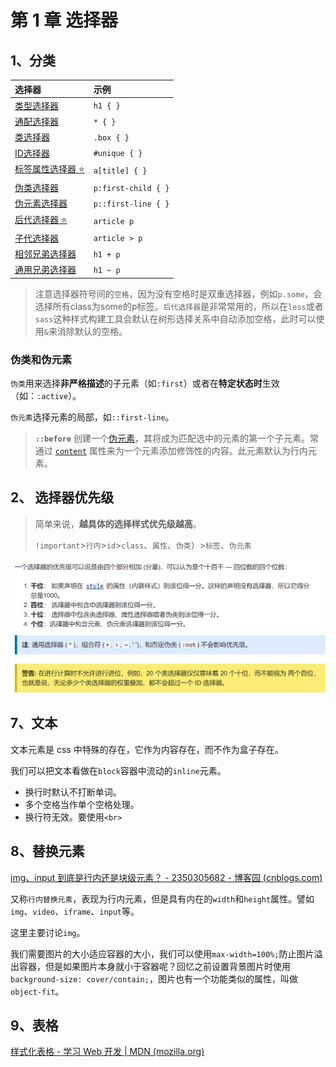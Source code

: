 # 第 1 章 选择器

## 1、分类

| 选择器                                                       | 示例                |
| :----------------------------------------------------------- | :------------------ |
| [类型选择器](https://developer.mozilla.org/zh-CN/docs/Web/CSS/Type_selectors) | `h1 { }`            |
| [通配选择器](https://developer.mozilla.org/zh-CN/docs/Web/CSS/Universal_selectors) | `* { }`             |
| [类选择器](https://developer.mozilla.org/zh-CN/docs/Web/CSS/Class_selectors) | `.box { }`          |
| [ID选择器](https://developer.mozilla.org/zh-CN/docs/Web/CSS/ID_selectors) | `#unique { }`       |
| [标签属性选择器 :star:](https://developer.mozilla.org/zh-CN/docs/Web/CSS/Attribute_selectors) | `a[title] { }`      |
| [伪类选择器](https://developer.mozilla.org/zh-CN/docs/Web/CSS/Pseudo-classes) | `p:first-child { }` |
| [伪元素选择器](https://developer.mozilla.org/zh-CN/docs/Web/CSS/Pseudo-elements) | `p::first-line { }` |
| [后代选择器 :star:](https://developer.mozilla.org/zh-CN/docs/Web/CSS/Descendant_combinator) | `article p`         |
| [子代选择器 ](https://developer.mozilla.org/zh-CN/docs/Web/CSS/Child_combinator) | `article > p`       |
| [相邻兄弟选择器](https://developer.mozilla.org/zh-CN/docs/Web/CSS/Adjacent_sibling_combinator) | `h1 + p`            |
| [通用兄弟选择器](https://developer.mozilla.org/zh-CN/docs/Web/CSS/General_sibling_combinator) | `h1 ~ p`            |

> 注意选择器符号间的`空格`，因为没有空格时是双重选择器，例如`p.some`，会选择所有class为some的p标签。`后代选择器`是非常常用的，所以在`less`或者`sass`这种样式构建工具会默认在树形选择关系中自动添加空格，此时可以使用`&`来消除默认的空格。

### 伪类和伪元素

`伪类`用来选择**非严格描述**的子元素（如`:first`）或者在**特定状态时**生效（如：`:active`）。

`伪元素`选择元素的局部，如`::first-line`。

> **`::before`** 创建一个[伪元素](https://developer.mozilla.org/en-US/docs/Web/CSS/Pseudo-elements)，其将成为匹配选中的元素的第一个子元素。常通过 [`content`](https://developer.mozilla.org/zh-CN/docs/Web/CSS/content) 属性来为一个元素添加修饰性的内容。此元素默认为行内元素。

## 2、 选择器优先级

> 简单来说，**越具体的选择样式优先级越高**。
>
> `!important`>`行内`>`id`>`class`、`属性`、`伪类`）>`标签`、`伪元素`

![image-20211231133113311](./img/image-20211231133113311.png)

## 7、文本

文本元素是 css 中特殊的存在，它作为内容存在，而不作为盒子存在。

我们可以把文本看做在`block`容器中流动的`inline`元素。

- 换行时默认不打断单词。
- 多个空格当作单个空格处理。
- 换行符无效。要使用`<br>`

## 8、替换元素

[img、input 到底是行内还是块级元素？ - 2350305682 - 博客园 (cnblogs.com)](https://www.cnblogs.com/annie211/p/5933522.html)

又称`行内替换元素`，表现为行内元素，但是具有内在的`width`和`height`属性。譬如`img`、`video`、`iframe`、`input`等。

这里主要讨论`img`。

我们需要图片的大小适应容器的大小，我们可以使用`max-width=100%;`防止图片溢出容器，但是如果图片本身就小于容器呢？回忆之前设置背景图片时使用`background-size: cover/contain;`，图片也有一个功能类似的属性，叫做`object-fit`。

## 9、表格

[样式化表格 - 学习 Web 开发 | MDN (mozilla.org)](https://developer.mozilla.org/zh-CN/docs/Learn/CSS/Building_blocks/Styling_tables)
